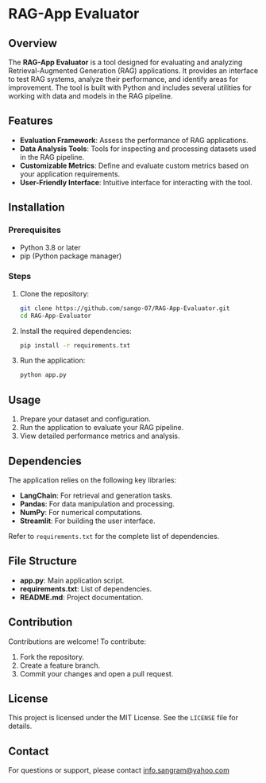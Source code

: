 # RAG-App Evaluator

## Overview
The **RAG-App Evaluator** is a tool designed for evaluating and analyzing Retrieval-Augmented Generation (RAG) applications. It provides an interface to test RAG systems, analyze their performance, and identify areas for improvement. The tool is built with Python and includes several utilities for working with data and models in the RAG pipeline.

## Features
- **Evaluation Framework**: Assess the performance of RAG applications.
- **Data Analysis Tools**: Tools for inspecting and processing datasets used in the RAG pipeline.
- **Customizable Metrics**: Define and evaluate custom metrics based on your application requirements.
- **User-Friendly Interface**: Intuitive interface for interacting with the tool.

## Installation
### Prerequisites
- Python 3.8 or later
- pip (Python package manager)

### Steps
1. Clone the repository:
   ```bash
   git clone https://github.com/sango-07/RAG-App-Evaluator.git
   cd RAG-App-Evaluator
   ```
2. Install the required dependencies:
   ```bash
   pip install -r requirements.txt
   ```
3. Run the application:
   ```bash
   python app.py
   ```

## Usage
1. Prepare your dataset and configuration.
2. Run the application to evaluate your RAG pipeline.
3. View detailed performance metrics and analysis.

## Dependencies
The application relies on the following key libraries:
- **LangChain**: For retrieval and generation tasks.
- **Pandas**: For data manipulation and processing.
- **NumPy**: For numerical computations.
- **Streamlit**: For building the user interface.

Refer to `requirements.txt` for the complete list of dependencies.

## File Structure
- **app.py**: Main application script.
- **requirements.txt**: List of dependencies.
- **README.md**: Project documentation.

## Contribution
Contributions are welcome! To contribute:
1. Fork the repository.
2. Create a feature branch.
3. Commit your changes and open a pull request.

## License
This project is licensed under the MIT License. See the `LICENSE` file for details.

## Contact
For questions or support, please contact info.sangram@yahoo.com

